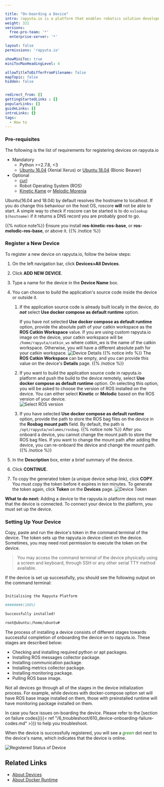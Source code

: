 ```yaml
---

title: "On-boarding a Device"
intro: rapyuta.io is a platform that enables robotics solution development by providing the necessary software infrastructure and facilitating the interaction between multiple stakeholders who contribute to the solution development.
weight: 321
versions:
  free-pro-team: '*'
  enterprise-server: '*'

layout: false
permissions: 'rapyuta.io'

showMiniToc: true
miniTocMaxHeadingLevel: 4

allowTitleToDifferFromFilename: false
mapTopic: false
hidden: false


redirect_from: []
gettingStartedLinks : []
popularLinks: []
guideLinks: []
introLinks: {}
tags:
  - How to
---
```


### Pre-requisites

The following is the list of requirements for registering devices
on rapyuta.io

* Mandatory
   * Python >=2.7.8, <3
   * [Ubuntu 16.04](http://releases.ubuntu.com/16.04/) (Xenial Xerus)
 or [Ubuntu 18.04](http://releases.ubuntu.com/18.04/) (Bionic Beaver)
* Optional
    * [curl](https://curl.haxx.se/)
    * Robot Operating System (ROS)
    * [Kinetic Kame](http://wiki.ros.org/kinetic) or [Melodic Morenia](http://wiki.ros.org/melodic)

Ubuntu(16.04 and 18.04) by default resolves the hostname to localhost. If you do change this behaviour on the host OS, roscore **will** not be able to start. A simple way to check if roscore can be started is to do `nslookup $(hostname)` if it returns a DNS record you are probably good to go.

{{% notice note%}}
Ensure you install **ros-kinetic-ros-base**, or **ros-melodic-ros-base**, or above it.
{{% /notice %}}

### Register a New Device
To register a new device on rapyuta.io, follow the below steps:

1. On the left navigation bar, click **Devices>All Devices**.
2. Click **ADD NEW DEVICE**.
3. Type a name for the device in the **Device Name** box.
4. You can choose to build the application's source code inside the device or outside it.
   1. If the application source code is already built locally in the device, do ***not*** select **Use docker compose as default runtime** option.

      If you have not selected **Use docker compose as default runtime** option, provide the absolute path of your catkin workspace as the **ROS Catkin Workspace** value. If you are using custom rapyuta.io image on the device, your catkin workspace will be `/home/rapyuta/catkin_ws` where *catkin_ws* is the name of the catkin workspace. Otherwise, you will have a different absolute path for your catkin workspace.
     ![Device Details](/images/getting-started/add-new-device/device-details.png?classes=border,shadow&width=40pc)
   {{% notice info %}}
   The **ROS Catkin Workspace** can be empty, and you can provide this value on the device's **Details** page.
   {{% /notice %}}
    2. If you want to build the application source code in rapyuta.io platform and push the build to the device remotely, select **Use docker compose as default runtime** option. On selecting this option, you will be asked to choose the version of ROS installed on the device. You can either select **Kinetic** or **Melodic** based on the ROS version of your device.</br>
   ![Select ROS version](/images/getting-started/add-new-device/select-ROS-version.png?classes=border,shadow&width=40pc)
   3. If you have selected **Use docker compose as default runtime** option, provide the path to store the ROS bag files on the device in the **Rosbag mount path** field. By default, the path is `/opt/rapyuta/volumes/rosbag`.
   {{% notice note %}}
After you onboard a device, you cannot change the mount path to store the ROS bag files. If you want to change the mount path after adding the device, you can re-onboard the device and change the mount path.
   {{% /notice %}}

6. In the **Description** box, enter a brief summary of the device.
7. Click **CONTINUE**.
8.  To copy the generated token (a unique device setup link), click **COPY**.    
   You must copy the token before it expires in *ten* minutes. To generate
   the token again, click **Token** on the **Devices** page.
   ![Device Token](/images/getting-started/add-new-device/device-token.png?classes=border,shadow&width=40pc)


**What to do next:** Adding a device to the rapyuta.io platform deos not mean that the device is connected. To connect your device to the platform, you must set up the device.

### Setting Up Your Device

Copy, paste and run the device's token in the command terminal
of the device. The token sets up the rapyuta.io device client on
the device. Sometimes, you may need root permission to execute
the token on the device.

>  You may access the command terminal of the device physically using a screen and keyboard, through SSH or any other serial TTY method available.



If the device is set up successfully, you should see the following output
on the command terminal:

```bash

Initialising the Rapyuta Platform

########(100%)

Successfully installed!

root@ubuntu:/home/ubuntu#

```

The process of installing a device consists of different stages towards
successful completion of onboarding the device on to rapyuta.io.
These stages are described below:

* Checking and installing required python or apt packages.
* Installing ROS messages collector package.
* Installing communication package.
* Installing metrics collector package.
* Installing monitoring package.
* Pulling ROS base image.



Not all devices go through all of the stages in the device initialization
process. For example, while devices with docker-compose option set will
have ROS base image installed on them, those with preinstalled runtime
will have monitoring package installed on them.





In case you face issues on-boarding the device. Please refer to the [section on failure codes]({{< ref "/6_troubleshoot/610_device-onboarding-failure-codes.md" >}}) to help you troubleshoot.




When the device is successfully registered, you will see a
<span style="color:green">*green*</span> dot next to the
device's name, which indicates that the device is online.


![Registered Status of Device](/images/getting-started/add-new-device/demo-device.png?classes=border,shadow&width=40pc)


## Related Links
* [About Devices](/1_understanding-rio/12_core-concepts/#device-management)
* [About Docker Runtime](/5_deep-dives/51_managing-devices/511_device-runtime/#dockercompose-runtime-for-device)